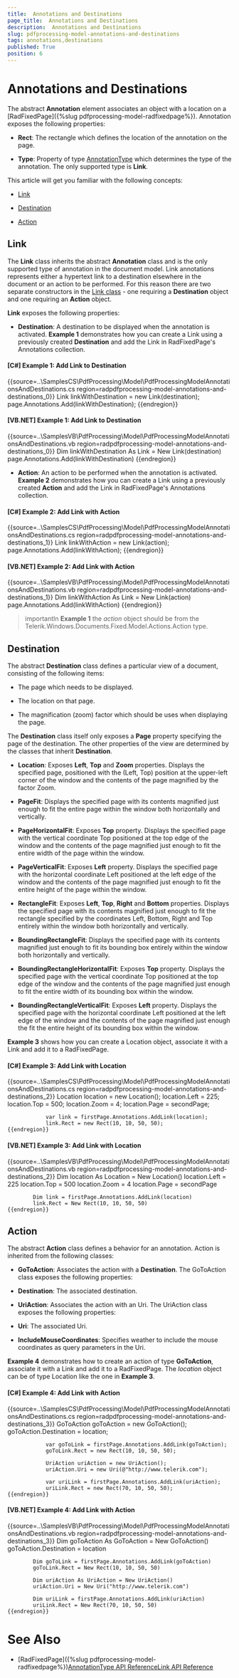 ```yaml
---
title:  Annotations and Destinations
page_title:  Annotations and Destinations
description:  Annotations and Destinations
slug: pdfprocessing-model-annotations-and-destinations
tags: annotations,destinations
published: True
position: 6
---
```


#  Annotations and Destinations



The abstract __Annotation__ element associates an object with a location on a [RadFixedPage]({%slug pdfprocessing-model-radfixedpage%}). Annotation exposes the following properties:
      

* __Rect__: The rectangle which defines the location of the annotation on the page.
          

* __Type__: Property of type
            [AnnotationType](
                http://www.telerik.com/help/winforms/t_telerik_windows_Documents_fixed_model_annotations_annotationtype.html
              )
            which determines the type of the annotation. The only supported type is __Link__.
          

This article will get you familiar with the following concepts:
      

* [Link](#link)

* [Destination](#destination)

* [Action](#action)

## Link

The __Link__ class inherits the abstract __Annotation__ class and is the only supported type of annotation in the document model. Link annotations represents either a hypertext link to a destination elsewhere in the document or an action to be performed. For this reason there are two separate constructors in the
          [Link class](
              http://www.telerik.com/help/winforms/allmembers_t_telerik_windows_documents_fixed_model_annotations_link.html
            )
          - one requiring a __Destination__ object and one requiring an __Action__ object.
        

__Link__ exposes the following properties:
        

* __Destination__: A destination to be displayed when the annotation is activated.
            __Example 1__ demonstrates how you can create a Link using a previously created __Destination__ and add the Link in RadFixedPage's Annotations collection.
            

#### __[C#] Example 1: Add Link to Destination__

{{source=..\SamplesCS\PdfProcessing\Model\PdfProcessingModelAnnotationsAndDestinations.cs region=radpdfprocessing-model-annotations-and-destinations_0}}
	            Link linkWithDestination = new Link(destination);
	            page.Annotations.Add(linkWithDestination);
	{{endregion}}



#### __[VB.NET] Example 1: Add Link to Destination__

{{source=..\SamplesVB\PdfProcessing\Model\PdfProcessingModelAnnotationsAndDestinations.vb region=radpdfprocessing-model-annotations-and-destinations_0}}
	        Dim linkWithDestination As Link = New Link(destination)
	        page.Annotations.Add(linkWithDestination)
	{{endregion}}



* __Action__: An action to be performed when the annotation is activated.
            __Example 2__ demonstrates how you can create a Link using a previously created __Action__ and add the Link in RadFixedPage's Annotations collection.
            

#### __[C#] Example 2: Add Link with Action__

{{source=..\SamplesCS\PdfProcessing\Model\PdfProcessingModelAnnotationsAndDestinations.cs region=radpdfprocessing-model-annotations-and-destinations_1}}
	            Link linkWithAction = new Link(action);
	            page.Annotations.Add(linkWithAction);
	{{endregion}}



#### __[VB.NET] Example 2: Add Link with Action__

{{source=..\SamplesVB\PdfProcessing\Model\PdfProcessingModelAnnotationsAndDestinations.vb region=radpdfprocessing-model-annotations-and-destinations_1}}
	        Dim linkWithAction As Link = New Link(action)
	        page.Annotations.Add(linkWithAction)
	{{endregion}}



>importantIn __Example 1__ the *action* object should be from the Telerik.Windows.Documents.Fixed.Model.Actions.Action type.
              

## Destination

The abstract __Destination__ class defines a particular view of a document, consisting of the following items:
        

* The page which needs to be displayed.
            

* The location on that page.
            

* The magnification (zoom) factor which should be uses when displaying the page.
            

The __Destination__ class itself only exposes a __Page__ property specifying the page of the destination. The other properties of the view are determined by the classes that inherit __Destination__.
        

* __Location__: Exposes __Left__, __Top__ and __Zoom__ properties. Displays the specified page, positioned with the (Left, Top) position at the upper-left corner of the window and the contents of the page magnified by the factor Zoom.
            

* __PageFit__: Displays the specified page with its contents magnified just enough to fit the entire page within the window both horizontally and vertically.
            

* __PageHorizontalFit__: Exposes __Top__ property. Displays the specified page with the vertical coordinate Top positioned at the top edge of the window and the contents of the page magnified just enough to fit the entire width of the page within the window.
            

* __PageVerticalFit__: Exposes __Left__ property. Displays the specified page with the horizontal coordinate Left positioned at the left edge of the window and the contents of the page magnified just enough to fit the entire height of the page within the window.
            

* __RectangleFit__: Exposes __Left__, __Top__, __Right__ and __Bottom__ properties. Displays the specified page with its contents magnified just enough to fit the rectangle specified by the coordinates Left, Bottom, Right and Top entirely within the window both horizontally and vertically.
            

* __BoundingRectangleFit__: Displays the specified page with its contents magnified just enough to fit its bounding box entirely within the window both horizontally and vertically.
            

* __BoundingRectangleHorizontalFit__: Exposes __Top__ property. Displays the specified page with the vertical coordinate Top positioned at the top edge of the window and the contents of the page magnified just enough to fit the entire width of its bounding box within the window.
            

* __BoundingRectangleVerticalFit__: Exposes __Left__ property. Displays the specified page with the horizontal coordinate Left positioned at the left edge of the window and the contents of the page magnified just enough the fit the entire height of its bounding box within the window.
            

__Example 3__ shows how you can create a Location object, associate it with a Link and add it to a RadFixedPage.
        

#### __[C#] Example 3: Add Link with Location__

{{source=..\SamplesCS\PdfProcessing\Model\PdfProcessingModelAnnotationsAndDestinations.cs region=radpdfprocessing-model-annotations-and-destinations_2}}
	            Location location = new Location();
	            location.Left = 225;
	            location.Top = 500;
	            location.Zoom = 4;
	            location.Page = secondPage;
	
	            var link = firstPage.Annotations.AddLink(location);
	            link.Rect = new Rect(10, 10, 50, 50);
	{{endregion}}



#### __[VB.NET] Example 3: Add Link with Location__

{{source=..\SamplesVB\PdfProcessing\Model\PdfProcessingModelAnnotationsAndDestinations.vb region=radpdfprocessing-model-annotations-and-destinations_2}}
	        Dim location As Location = New Location()
	        location.Left = 225
	        location.Top = 500
	        location.Zoom = 4
	        location.Page = secondPage
	
	        Dim link = firstPage.Annotations.AddLink(location)
	        link.Rect = New Rect(10, 10, 50, 50)
	{{endregion}}



## Action

The abstract __Action__ class defines a behavior for an annotation. Action is inherited from the following classes:
        

* __GoToAction__: Associates the action with a __Destination__. The GoToAction class exposes the following properties:
            

* __Destination__: The associated destination.
                

* __UriAction__: Associates the action with an Uri. The UriAction class exposes the following properties:
            

* __Uri__: The associated Uri.
                

* __IncludeMouseCoordinates__: Specifies weather to include the mouse coordinates as query parameters in the Uri.
                

__Example 4__ demonstrates how to create an action of type __GoToAction__, associate it with a Link and add it to a RadFixedPage. The *location* object can be of type Location like the one in __Example 3__.
        

#### __[C#] Example 4: Add Link with Action__

{{source=..\SamplesCS\PdfProcessing\Model\PdfProcessingModelAnnotationsAndDestinations.cs region=radpdfprocessing-model-annotations-and-destinations_3}}
	            GoToAction goToAction = new GoToAction();
	            goToAction.Destination = location;
	
	            var goToLink = firstPage.Annotations.AddLink(goToAction);
	            goToLink.Rect = new Rect(10, 10, 50, 50);
	
	            UriAction uriAction = new UriAction();
	            uriAction.Uri = new Uri(@"http://www.telerik.com");
	
	            var uriLink = firstPage.Annotations.AddLink(uriAction);
	            uriLink.Rect = new Rect(70, 10, 50, 50);
	{{endregion}}



#### __[VB.NET] Example 4: Add Link with Action__

{{source=..\SamplesVB\PdfProcessing\Model\PdfProcessingModelAnnotationsAndDestinations.vb region=radpdfprocessing-model-annotations-and-destinations_3}}
	        Dim goToAction As GoToAction = New GoToAction()
	        goToAction.Destination = location
	
	        Dim goToLink = firstPage.Annotations.AddLink(goToAction)
	        goToLink.Rect = New Rect(10, 10, 50, 50)
	
	        Dim uriAction As UriAction = New UriAction()
	        uriAction.Uri = New Uri("http://www.telerik.com")
	
	        Dim uriLink = firstPage.Annotations.AddLink(uriAction)
	        uriLink.Rect = New Rect(70, 10, 50, 50)
	{{endregion}}



# See Also

 * [RadFixedPage]({%slug pdfprocessing-model-radfixedpage%})[AnnotationType API Reference](
          http://www.telerik.com/help/winforms/t_telerik_windows_Documents_fixed_model_annotations_annotationtype.html
        )[Link API Reference](
          http://www.telerik.com/help/winforms/allmembers_t_telerik_windows_documents_fixed_model_annotations_link.html
        )
